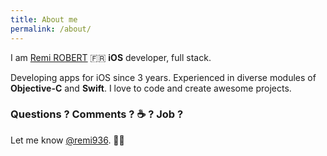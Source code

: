 ```yaml
---
title: About me
permalink: /about/
---
```


<p class="lead">I am <a href="http://github.com/remirobert">Remi ROBERT</a> 🇫🇷 <strong>iOS</strong> developer, full stack.</p>

Developing apps for iOS since 3 years. Experienced in diverse modules of **Objective-C** and **Swift**.
I love to code and create awesome projects.


### Questions ? Comments ? ☕️ ? Job ?
Let me know [@remi936](https://twitter.com/remi936).    👋😉

<style>.ig-b- { display: inline-block; }
.ig-b- img { visibility: hidden; }
.ig-b-:hover { background-position: 0 -60px; } .ig-b-:active { background-position: 0 -120px; }
.ig-b-v-24 { width: 137px; height: 24px; background: url(//badges.instagram.com/static/images/ig-badge-view-sprite-24.png) no-repeat 0 0; }
@media only screen and (-webkit-min-device-pixel-ratio: 2), only screen and (min--moz-device-pixel-ratio: 2), only screen and (-o-min-device-pixel-ratio: 2 / 1), only screen and (min-device-pixel-ratio: 2), only screen and (min-resolution: 192dpi), only screen and (min-resolution: 2dppx) {
.ig-b-v-24 { background-image: url(//badges.instagram.com/static/images/ig-badge-view-sprite-24@2x.png); background-size: 160px 178px; } }</style>
<a href="https://www.instagram.com/remi_robert/?ref=badge" class="ig-b- ig-b-v-24"><img src="//badges.instagram.com/static/images/ig-badge-view-24.png" alt="Instagram" /></a>
